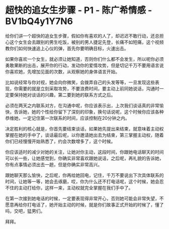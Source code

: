 # 超快的追女生步骤 - P1 - 陈广希情感 - BV1bQ4y1Y7N6

给你们讲一个超快的追女生步骤，假如你有喜欢的人了，却迟迟不敢行动，还总担心这个女生会去跟别的男生吃饭，被别的男人捷足先登，长痛不如短痛，这个视频教你们如何快速追上心仪的弹，首先你要明确目标，火速出击。

如果你喜欢一个女生，就必须让她知道，否则你们什么都不会发生，所以呢你必须勇敢果断的出击，展开你的行动，发动你的爱情攻势，但是切记千万不要用语言说你喜欢她，先增加见面的次数，从观察她的身体语言开始。

比如说经常与你对视，她会向你微笑，会拨弄自己的头发等等，一旦发现这些表现，你需要的就是立刻采取攻势，不要浪费时间，要主动上前同她说话，沟通时一定要保持她对谈话的兴趣，第二要到她的联系方式之后。

必须在两天之内联系对方，在沟通中呢，你应该表示出，上次我们谈话真的非常愉快，告诉她，她的个性给你留下了深刻的印象，换句话说呢，这个时候你应该各种恭维她，一定记住第一次联系的时间，应该控制在20分钟之内。

决定胜利的核心就是，你首先要结束谈话，如果她先提出来结束，就意味着主动权掌握在她的手中了，谈话最后呢，以你邀请她出去为结束，第三掌握主动权，随着你们已经慢慢开始熟悉了，约会次数增多了，这个时候。

你应该适时的减少对她的关注，让她对你主动，这段时间，你跟她电话聊天的时间可以长一些，让她感觉到，你确实非常喜欢跟她说话，之后呢，再礼貌的告诉她，你有点事情必须出去一趟，但是你确实非常高兴。

跟她聊天那么愉快，之后呢，你再给她回电，记住，千万不要说出下次具体联系的时间，让她等一等，她会去琢磨，哎，你为什么还不打电话呢，这个时候，她会忍不住的主动打给你，这样一来，主动权就完全掌握在我们手中了。

在第一次接到她电话的时候，一定要表现得非常开心，否则她可能会非常失望，不愿意再给你打电话了，她开始主动的时候，就是你们故事正式开始的时候了，懂了吗，交吧，猛男们。

拜拜。